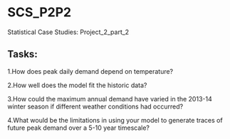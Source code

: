 # SCS_P2P2
Statistical Case Studies: Project_2_part_2


## Tasks: 

1.How does peak daily demand depend on temperature?

2.How well does the model fit the historic data?

3.How could the maximum annual demand have varied in the 2013-14 winter season if different weather conditions had occurred? 
 
4.What would be the limitations in using your model to generate traces of future peak demand over a 5-10 year timescale?
 
 
 